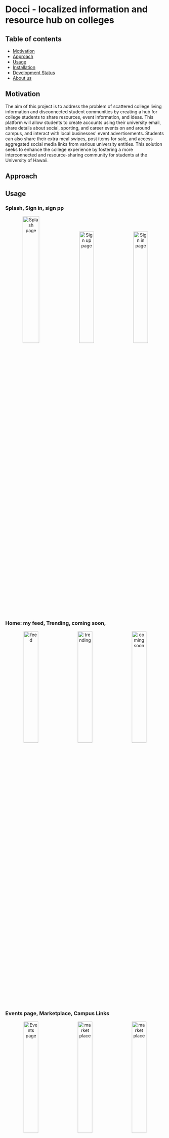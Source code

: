 # Docci - localized information and resource hub on colleges

## Table of contents

* [Motivation](#motivation)
* [Approach](#goals)
* [Usage](#usage)
* [Installation](#installation)
* [Development Status](#development-status)
* [About us](#about-us)

## Motivation

The aim of this project is to address the problem of scattered college living information and disconnected student communities by creating a hub for college students to share resources, event information, and ideas. This platform will allow students to create accounts using their university email, share details about social, sporting, and career events on and around campus, and interact with local businesses' event advertisements. Students can also share their extra meal swipes, post items for sale, and access aggregated social media links from various university entities. This solution seeks to enhance the college experience by fostering a more interconnected and resource-sharing community for students at the University of Hawaii.

## Approach

## Usage

### Splash, Sign in, sign pp

<p style="text-align: center">
  <img src="./img/splash_page.png" alt="Splash page" width="32%"/>
&nbsp; &nbsp; 
 <img src="./img/signup_page.png" alt="Sign up page" width="30%" />
&nbsp; &nbsp; 
  <img src="./img/signin_page.png" alt="Sign in page" width="30%" />
</p>

### Home: my feed, Trending, coming soon,

<p style="text-align: center">
  <img src="./img/home.png" alt="feed" width="30%" />
&nbsp; &nbsp; 
 <img src="./img/trending.png" alt="trending" width="30%" />
&nbsp; &nbsp; 
  <img src="./img/coming_soon.png" alt="coming soon" width="30%" />
</p>

### Events page, Marketplace, Campus Links

<p style="text-align: center">
  <img src="./img/events.png" alt="Events page" width="30%" />
&nbsp; &nbsp; 
 <img src="./img/marketplace.png" alt="market place" width="30%" />
&nbsp; &nbsp; 
 <img src="./img/campus_links.png" alt="market place" width="30%" />
</p>


### Sell Item, Camera, upload from file
 <img src="./img/campus_links.png" alt="market place" width="30%" />


## Installation

## Development Status

Project Board: [https://github.com/orgs/Docci-io/projects/1/views/1](https://github.com/orgs/Docci-io/projects/1/views/1)

## About Us

***Moseli Mots'oehi:*** 

PhD student in Computer Science at the University of Hawaii at Manoa.

Email: [moselim@hawaii.edu](mailto:moselim@hawaii.edu)

Portfolio: [https://deepsmoseli.github.io/](https://deepsmoseli.github.io/)
